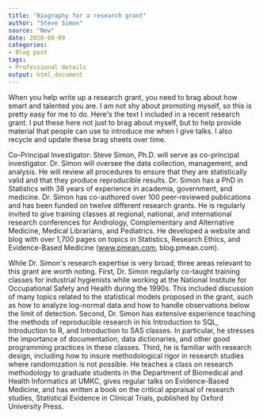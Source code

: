 ```yaml
---
title: "Biography for a research grant"
author: "Steve Simon"
source: "New"
date: 2020-08-09
categories:
- Blog post
tags:
- Professional details
output: html_document
---
```


When you help write up a research grant, you need to brag about how smart and talented you are. I am not shy about promoting myself, so this is pretty easy for me to do. Here's the text I included in a recent research grant. I put these here not just to brag about myself, but to help provide material that people can use to introduce me when I give talks. I also recycle and update these brag sheets over time.

<!---More--->

Co-Principal Investigator: Steve Simon, Ph.D. will serve as co-principal investigator. Dr. Simon will oversee the data collection, management, and analysis. He will review all procedures to ensure that they are statistically valid and that they produce reproducible results. Dr. Simon has a PhD in Statistics with 38 years of experience in academia, government, and medicine. Dr. Simon has co-authored over 100 peer-reviewed publications and has been funded on twelve different research grants. He is regularly invited to give training classes at regional, national, and international research conferences for Andrology, Complementary and Alternative Medicine, Medical Librarians, and Pediatrics. He developed a website and blog with over 1,700 pages on topics in Statistics, Research Ethics, and Evidence-Based Medicine (www.pmean.com, blog.pmean.com). 

While Dr. Simon's research expertise is very broad, three areas relevant to this grant are worth noting. First, Dr. Simon regularly co-taught training classes for industrial hygienists while working at the National Institute for Occupational Safety and Health during the 1990s. This included discussion of many topics related to the statistical models proposed in the grant, such as how to analyze log-normal data and how to handle observations below the limit of detection. Second, Dr. Simon has extensive experience teaching the methods of reproducible research in his Introduction to SQL, Introduction to R, and Introduction to SAS classes. In particular, he stresses the importance of documentation, data dictionaries, and other good programming practices in these classes. Third, he is familiar with research design, including how to insure methodological rigor in research studies where randomization is not possible. He teaches a class on research methodology to graduate students in the Department of Biomedical and Health Informatics at UMKC, gives regular talks on Evidence-Based Medicine, and has written a book on the critical appraisal of research studies, Statistical Evidence in Clinical Trials, published by Oxford University Press. 
